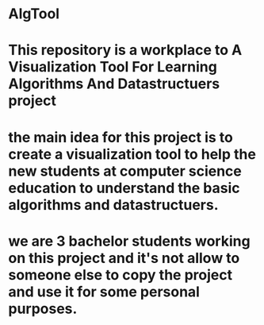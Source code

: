 # AlgTool
# This repository is a workplace to A Visualization Tool For Learning Algorithms And Datastructuers project
# the main idea for this project is to create a visualization tool to help the new students at computer science education to understand the basic algorithms and datastructuers.
# we are 3 bachelor students working on this project and it's not allow to someone else to copy the project and use it for some personal purposes.
